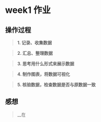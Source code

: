 # week1 作业

## 操作过程

> __1. 记录、收集数据__

> __2. 汇总、整理数据__

> __3. 思考用什么形式来展示数据__

> __4. 制作图表，将数据可视化__

> __5. 核验数据，检查数据是否与原数据一致__

## 感想
> __在


